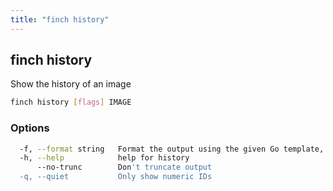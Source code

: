 ```yaml
---
title: "finch history"
---
```


## finch history

Show the history of an image

```bash
finch history [flags] IMAGE
```

### Options

```bash
  -f, --format string   Format the output using the given Go template, e.g, '{{json .}}'
  -h, --help            help for history
      --no-trunc        Don't truncate output
  -q, --quiet           Only show numeric IDs
```
